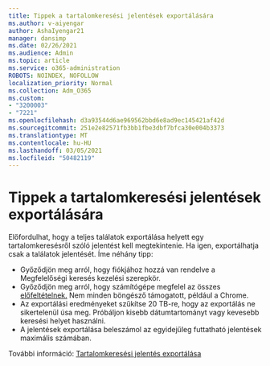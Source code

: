 ```yaml
---
title: Tippek a tartalomkeresési jelentések exportálására
ms.author: v-aiyengar
author: AshaIyengar21
manager: dansimp
ms.date: 02/26/2021
ms.audience: Admin
ms.topic: article
ms.service: o365-administration
ROBOTS: NOINDEX, NOFOLLOW
localization_priority: Normal
ms.collection: Adm_O365
ms.custom:
- "3200003"
- "7221"
ms.openlocfilehash: d3a93544d6ae969562bbd6e8ad9ec145421af42d
ms.sourcegitcommit: 251e2e82571fb3bb1fbe3dbf7bfca30e004b3373
ms.translationtype: MT
ms.contentlocale: hu-HU
ms.lasthandoff: 03/05/2021
ms.locfileid: "50482119"
---
```

# <a name="tips-for-exporting-a-report-for-content-search"></a>Tippek a tartalomkeresési jelentések exportálására

Előfordulhat, hogy a teljes találatok exportálása helyett egy tartalomkeresésről szóló jelentést kell megtekintenie. Ha igen, exportálhatja csak a találatok jelentését. Íme néhány tipp:

- Győződjön meg arról, hogy fiókjához hozzá van rendelve a Megfelelőségi keresés kezelési szerepkör.
- Győződjön meg arról, hogy számítógépe megfelel az összes [előfeltételnek.](https://go.microsoft.com/fwlink/?linkid=2102407) Nem minden böngésző támogatott, például a Chrome.
- Az exportálási eredményeket szűkítse 20 TB-re, hogy az exportálás ne sikertelenül úsa meg. Próbáljon kisebb dátumtartományt vagy kevesebb keresési helyet használni.
- A jelentések exportálása beleszámol az egyidejűleg futtatható jelentések maximális számában.

További információ: [Tartalomkeresési jelentés exportálása](https://go.microsoft.com/fwlink/?linkid=2102409)